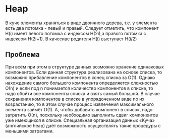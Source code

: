 # Heap

В куче элементы храняться в виде двоичного дерева, т.е. у элемента есть два потомка - левый и правый.
Следует отметить, что компонент H(i) имеет левого потомка с индексом H(2i),а правого потомка с индексом H(2i+1).
В качесиве родителя H(i) выступает H(i/2)

## Проблема
При всём при этом в структуре данных возможно хранение одинаковых компонентов. Если данная структура реализована на основе списка, то возможно прибавление компонентов в конец списка за О(1). Однако нахождение самого большого компонента определяется сложностью О(n) и если под n понимается количество компонентов в списке, то надо обойти все компоненты списка и взять самый большой. В случае сохранения компонентов в списке в упорядоченном виде по их возрастанию, то в этом случае процесс извлечения максимального элемента займёт О(1). А, чтобы добавить компонент в список, надо затратить О(n), поскольку необходимо выполнить сдвиг компонентов уже имеющихся в списке. Специальная организация данных «Куча» (английское heap) даёт возможность осуществлять такие процедуры с меньшими затратами.